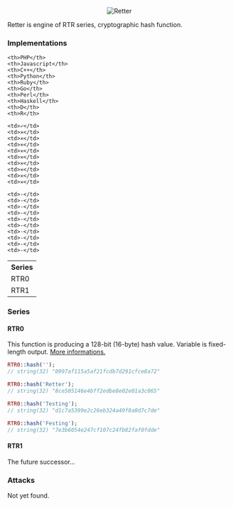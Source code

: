 <p align="center">
 	<img src="https://raw.github.com/MaciejCzyzewski/Retter/gh-pages/Retter.png" alt="Retter"/>
</p>

Retter is engine of RTR series, cryptographic hash function.

### Implementations

<table width="100%">
  <tr>
    <th width="100%">Series</th>
    
    <th>PHP</th>
    <th>Javascript</th>
    <th>C++</th>
    <th>Python</th>
    <th>Ruby</th>
    <th>Go</th>
    <th>Perl</th>
    <th>Haskell</th>
    <th>D</th>
    <th>R</th>
  </tr>
  <tr>
    <td>RTR0</td>
    
    <td>✓</td>
    <td>✕</td>
    <td>✕</td>
    <td>✕</td>
    <td>✕</td>
    <td>✕</td>
    <td>✕</td>
    <td>✕</td>
    <td>✕</td>
    <td>✕</td>
  </tr>
  <tr>
    <td>RTR1</td>
    
    <td>-</td>
    <td>-</td>
    <td>-</td>
    <td>-</td>
    <td>-</td>
    <td>-</td>
    <td>-</td>
    <td>-</td>
    <td>-</td>
    <td>-</td>
  </tr>
</table>

### Series

#### RTR0

This function is producing a 128-bit (16-byte) hash value. Variable is fixed-length output. <a href="https://github.com/MaciejCzyzewski/Retter/tree/master/RTR0">More informations.</a>

```php
RTR0::hash('');
// string(32) "0997af115a5af21fcdb7d291cfce8a72"

RTR0::hash('Retter');
// string(32) "8ce505146e4bff2edbe8e02e01a3c065"

RTR0::hash('Testing');
// string(32) "d1c7a5399e2c26eb324a49f8a0d7c7de"

RTR0::hash('Festing');
// string(32) "7e3b6054e247cf107c24fb82faf0fdde"
```

#### RTR1

The future successor...

### Attacks

Not yet found.
